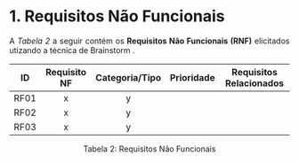 # 1. Requisitos Não Funcionais

<p align="justify">A <i>Tabela 2</i> a seguir contém os <b>Requisitos Não Funcionais (RNF)</b> elicitados utizando a técnica de Brainstorm .</p>

| ID   |                                 Requisito NF                              | Categoria/Tipo | Prioridade | Requisitos Relacionados |
| :--: | :-----------------------------------------------------------------------: |:-------------: | :--------: | :-----------------: |
| RF01 |  x                                                                        | y              |            |                     |
| RF02 |  x                                                                        | y              |            |                     |
| RF03 |  x                                                                        | y              |            |                     |

<div style="text-align: center">
<p>Tabela 2: Requisitos Não Funcionais</p>
</div>
